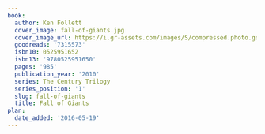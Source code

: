 ```yaml
---
book:
  author: Ken Follett
  cover_image: fall-of-giants.jpg
  cover_image_url: https://i.gr-assets.com/images/S/compressed.photo.goodreads.com/books/1470384630l/7315573._SX98_.jpg
  goodreads: '7315573'
  isbn10: 0525951652
  isbn13: '9780525951650'
  pages: '985'
  publication_year: '2010'
  series: The Century Trilogy
  series_position: '1'
  slug: fall-of-giants
  title: Fall of Giants
plan:
  date_added: '2016-05-19'
---
```

